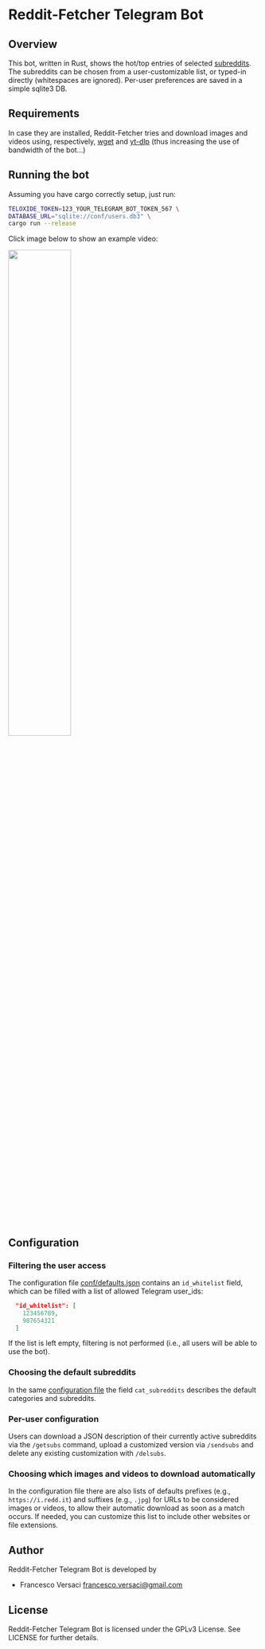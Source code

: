 # Reddit-Fetcher Telegram Bot

## Overview

This bot, written in Rust, shows the hot/top entries of selected
[subreddits](https://www.reddit.com/). The subreddits can be chosen
from a user-customizable list, or typed-in directly (whitespaces are
ignored). Per-user preferences are saved in a simple sqlite3 DB.

## Requirements

In case they are installed, Reddit-Fetcher tries and download images
and videos using, respectively,
[wget](https://www.gnu.org/software/wget/) and
[yt-dlp](https://github.com/yt-dlp/yt-dlp) (thus increasing the use
of bandwidth of the bot...)

## Running the bot

Assuming you have cargo correctly setup, just run:

```bash
TELOXIDE_TOKEN=123_YOUR_TELEGRAM_BOT_TOKEN_567 \
DATABASE_URL="sqlite://conf/users.db3" \
cargo run --release
```

Click image below to show an example video:

[<img src="https://img.youtube.com/vi/yx1IliqIO6s/maxresdefault.jpg" width="50%">](https://www.youtube.com/watch?v=yx1IliqIO6s)

## Configuration

### Filtering the user access

The configuration file [conf/defaults.json](conf/defaults.json)
contains an `id_whitelist` field, which can be filled with a list of
allowed Telegram user_ids:

```json
  "id_whitelist": [
    123456789,
    987654321
  ]
```

If the list is left empty, filtering is not performed (i.e., all users
will be able to use the bot).

### Choosing the default subreddits

In the same [configuration file](conf/defaults.json) the field
`cat_subreddits` describes the default categories and subreddits.

### Per-user configuration

Users can download a JSON description of their currently active
subreddits via the `/getsubs` command, upload a customized version via
`/sendsubs` and delete any existing customization with `/delsubs`.

### Choosing which images and videos to download automatically

In the configuration file there are also lists of defaults prefixes
(e.g., `https://i.redd.it`) and suffixes (e.g., `.jpg`) for URLs to be
considered images or videos, to allow their automatic download as soon
as a match occurs.  If needed, you can customize this list to include
other websites or file extensions.

## Author

Reddit-Fetcher Telegram Bot is developed by
  * Francesco Versaci <francesco.versaci@gmail.com>

## License

Reddit-Fetcher Telegram Bot is licensed under the GPLv3 License.  See LICENSE
for further details.
